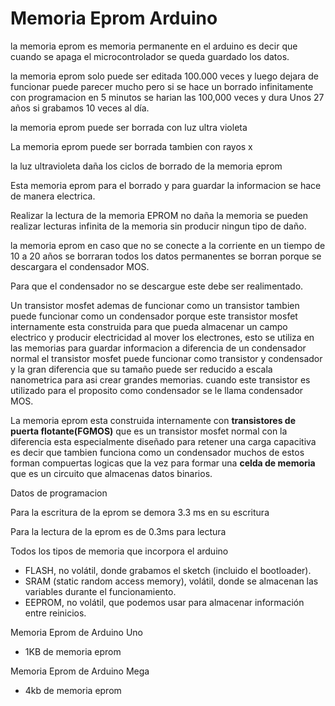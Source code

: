 # Memoria Eprom Arduino

la memoria eprom es memoria permanente en el arduino es decir que cuando se apaga el microcontrolador se queda guardado los datos.

la memoria eprom solo puede ser editada 100.000 veces y luego dejara de funcionar puede parecer mucho pero si se hace un borrado infinitamente con programacion en 5 minutos se harian las 100,000 veces y dura Unos 27 años si grabamos 10 veces al día.

la memoria eprom puede ser borrada con luz ultra violeta

La memoria eprom puede ser borrada tambien con rayos x

la luz ultravioleta daña los ciclos de borrado de la memoria eprom

Esta memoria eprom para el borrado y para guardar la informacion se hace de manera electrica. 

Realizar la lectura de la memoria EPROM no daña la memoria se pueden realizar lecturas infinita de la memoria sin producir ningun tipo de daño.

la memoria eprom en caso que no se conecte a la corriente en un tiempo de 10 a 20 años se borraran todos los datos permanentes se borran porque se descargara el condensador MOS.

Para que el condensador no se descargue este debe ser realimentado. 

Un transistor mosfet ademas de funcionar como un transistor tambien puede funcionar como un condensador porque este transistor mosfet internamente esta construida para que pueda almacenar un campo electrico y producir electricidad al mover los electrones, esto se utiliza en las memorias para guardar informacion a diferencia de un condensador normal el transistor mosfet puede funcionar como transistor y condensador y la gran diferencia que su tamaño puede ser reducido a escala nanometrica para asi crear grandes memorias. cuando este transistor es utilizado para el proposito como condensador se le llama condensador MOS.

La memoria eprom esta construida internamente con **transistores de puerta flotante(FGMOS)** que es un transistor mosfet normal con la diferencia esta especialmente diseñado para retener una carga capacitiva es decir que tambien funciona como un condensador muchos de estos forman compuertas logicas que la vez para formar una **celda de memoria** que es un circuito que almacenas datos binarios.

Datos de programacion

Para la escritura de la eprom se demora 3.3 ms en su escritura 

Para la lectura de la eprom es de 0.3ms para lectura

Todos los tipos de memoria que incorpora el arduino
* FLASH, no volátil, donde grabamos el sketch (incluido el bootloader).
*  SRAM (static random access memory), volátil, donde se almacenan las variables durante el funcionamiento.
* EEPROM, no volátil, que podemos usar para almacenar información entre reinicios.

Memoria Eprom de Arduino Uno
* 1KB de memoria eprom

Memoria Eprom de Arduino Mega
* 4kb de memoria eprom
